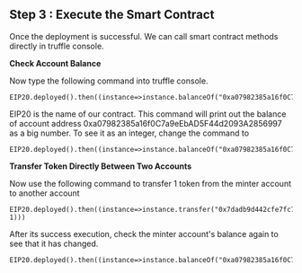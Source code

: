 ## Step 3 : Execute the Smart Contract

Once the deployment is successful. We can call smart contract methods directly in truffle console.

**Check Account Balance**

Now type the following command into truffle console.
```
EIP20.deployed().then((instance=>instance.balanceOf("0xa07982385a16f0C7a9eEbAD5F44d2093A2856997")))
```
EIP20 is the name of our contract. This command will print out the balance of account address 0xa07982385a16f0C7a9eEbAD5F44d2093A2856997 as a big number. To see it as an integer, change the command to 
```
EIP20.deployed().then((instance=>instance.balanceOf("0xa07982385a16f0C7a9eEbAD5F44d2093A2856997").then(b=>b.toNumber())))
``` 

**Transfer Token Directly Between Two Accounts**

Now use the following command to transfer 1 token from the minter account to another account
```shell
EIP20.deployed().then((instance=>instance.transfer("0x7dadb9d442cfe7fc75fd472d63afc16934d7aa44", 1)))
```
After its success execution, check the minter account's balance again to see that it has changed.
```
EIP20.deployed().then((instance=>instance.balanceOf("0xa07982385a16f0C7a9eEbAD5F44d2093A2856997").then(b=>b.toNumber())))
``` 
